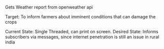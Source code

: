 Gets Weather report from openweather api

Target: To inform farmers about imminent conditions that can damage the crops

Current State: Single Threaded, can print on screen.
Desired State: Informs subscribers via messages, since internet penetration is still an issue in rural india
